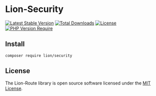 # Lion-Security

[![Latest Stable Version](http://poser.pugx.org/lion/security/v)](https://packagist.org/packages/lion/security) [![Total Downloads](http://poser.pugx.org/lion/security/downloads)](https://packagist.org/packages/lion/security) [![License](http://poser.pugx.org/lion/security/license)](https://packagist.org/packages/lion/security) [![PHP Version Require](http://poser.pugx.org/lion/security/require/php)](https://packagist.org/packages/lion/security)

## Install

```shell
composer require lion/security
```

## License

The Lion-Route library is open source software licensed under the [MIT License](https://github.com/Sleon4/Lion-Security/blob/main/LICENSE).
